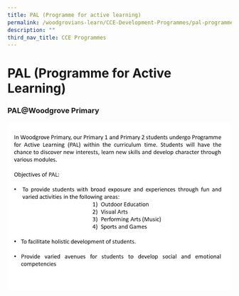 ```yaml
---
title: PAL (Programme for active learning)
permalink: /woodgrovians-learn/CCE-Development-Programmes/pal-programme-for-active-learning
description: ""
third_nav_title: CCE Programmes
---
```


# **PAL (Programme for Active Learning)**

### PAL@Woodgrove Primary

![](/images/Slide1.jpg)